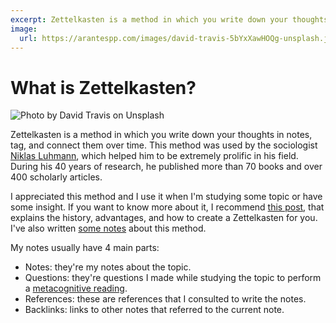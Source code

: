 ```yaml
---
excerpt: Zettelkasten is a method in which you write down your thoughts in notes, tag, and connect them over time. This method was used by the sociologist Niklas Luhmann, which helped him to be extremely prolific in his field. During his 40 years of research, he published more than 70 books and over 400 scholarly articles.
image:
  url: https://arantespp.com/images/david-travis-5bYxXawHOQg-unsplash.jpg
---
```


# What is Zettelkasten?

![Photo by <a href="https://unsplash.com/@dtravisphd?utm_source=unsplash&utm_medium=referral&utm_content=creditCopyText">David Travis</a> on <a href="https://unsplash.com/?utm_source=unsplash&utm_medium=referral&utm_content=creditCopyText">Unsplash</a>](/images/david-travis-5bYxXawHOQg-unsplash.jpg)

Zettelkasten is a method in which you write down your thoughts in notes, tag, and connect them over time. This method was used by the sociologist [Niklas Luhmann](https://en.wikipedia.org/wiki/Niklas_Luhmann), which helped him to be extremely prolific in his field. During his 40 years of research, he published more than 70 books and over 400 scholarly articles.

I appreciated this method and I use it when I'm studying some topic or have some insight. If you want to know more about it, I recommend [this post](https://writingcooperative.com/zettelkasten-how-one-german-scholar-was-so-freakishly-productive-997e4e0ca125), that explains the history, advantages, and how to create a Zettelkasten for you. I've also written [some notes](/zettelkasten/zettelkasten) about this method.

My notes usually have 4 main parts:

- Notes: they're my notes about the topic.
- Questions: they're questions I made while studying the topic to perform a [metacognitive reading](/zettelkasten/reading-metacognitively).
- References: these are references that I consulted to write the notes.
- Backlinks: links to other notes that referred to the current note.

